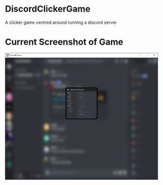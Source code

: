 # DiscordClickerGame
A clicker game centred around running a discord server

# Current Screenshot of Game

![blank image description](current_screenshot.PNG#center)
